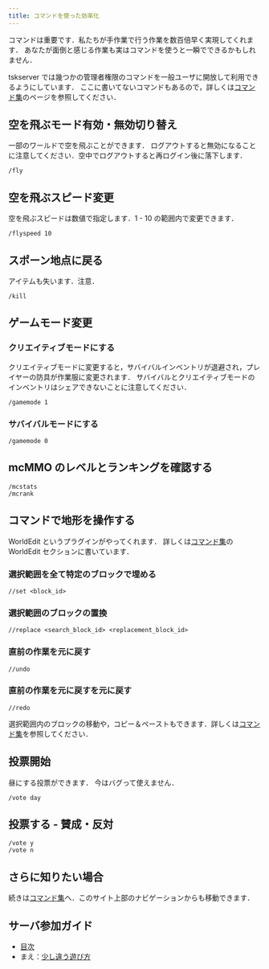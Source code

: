 ```yaml
---
title: コマンドを使った効率化
---
```


コマンドは重要です．私たちが手作業で行う作業を数百倍早く実現してくれます．
あなたが面倒と感じる作業も実はコマンドを使うと一瞬でできるかもしれません．

tskserver では幾つかの管理者権限のコマンドを一般ユーザに開放して利用できるようにしています．
ここに書いてないコマンドもあるので，詳しくは[コマンド集](/commands)のページを参照してください．

## 空を飛ぶモード有効・無効切り替え
一部のワールドで空を飛ぶことができます．
ログアウトすると無効になることに注意してください．空中でログアウトすると再ログイン後に落下します．
```
/fly
```

## 空を飛ぶスピード変更
空を飛ぶスピードは数値で指定します．1 - 10 の範囲内で変更できます．
```
/flyspeed 10
```

## スポーン地点に戻る
アイテムも失います．注意．
```
/kill
```

## ゲームモード変更

### クリエイティブモードにする
クリエイティブモードに変更すると，サバイバルインベントリが退避され，プレイヤーの防具が作業服に変更されます．
サバイバルとクリエイティブモードのインベントリはシェアできないことに注意してください．

```
/gamemode 1
```

### サバイバルモードにする
```
/gamemode 0
```

## mcMMO のレベルとランキングを確認する
```
/mcstats
/mcrank
```

## コマンドで地形を操作する
WorldEdit というプラグインがやってくれます．
詳しくは[コマンド集](/commands)の WorldEdit セクションに書いています．

### 選択範囲を全て特定のブロックで埋める
```
//set <block_id>
```

### 選択範囲のブロックの置換
```
//replace <search_block_id> <replacement_block_id>
```

### 直前の作業を元に戻す
```
//undo
```

### 直前の作業を元に戻すを元に戻す
```
//redo
```

選択範囲内のブロックの移動や，コピー＆ペーストもできます．詳しくは[コマンド集](/commands)を参照してください．

## 投票開始
昼にする投票ができます．
今はバグって使えません．
```
/vote day
```

## 投票する - 賛成・反対
```
/vote y
/vote n
```

## さらに知りたい場合
続きは[コマンド集](/commands)へ．このサイト上部のナビゲーションからも移動できます．

## サーバ参加ガイド
* [目次](/introduction)
* まえ：[少し違う遊び方](/introduction/plugins)
